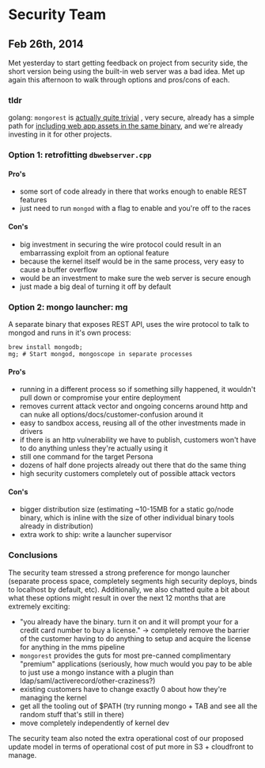 # Security Team

## Feb 26th, 2014

Met yesterday to start getting feedback on project from security side, the
short version being using the built-in web server was a bad idea.  Met up again
this afternoon to walk through options and pros/cons of each.

### tldr

golang: `mongorest` is [actually quite trivial](https://gist.github.com/imlucas/4a92e69c86478094bd76)
, very secure, already has a simple path for
[including web app assets in the same binary](https://github.com/jteeuwen/go-bindata),
and we're already investing in it for other projects.

### Option 1: retrofitting `dbwebserver.cpp`

#### Pro's

- some sort of code already in there that works enough to enable REST features
- just need to run `mongod` with a flag to enable and you're off to the races

#### Con's

- big investment in securing the wire protocol could result in an embarrassing
    exploit from an optional feature
- because the kernel itself would be in the same process, very easy to cause a
    buffer overflow
- would be an investment to make sure the web server is secure enough
- just made a big deal of turning it off by default


### Option 2: mongo launcher: mg

A separate binary that exposes REST API, uses the wire protocol to talk to
mongod and runs in it's own process:

```
brew install mongodb;
mg; # Start mongod, mongoscope in separate processes
```

#### Pro's

- running in a different process so if something silly happened, it wouldn't
    pull down or compromise your entire deployment
- removes current attack vector and ongoing concerns around http and can nuke
    all options/docs/customer-confusion around it
- easy to sandbox access, reusing all of the other investments made in drivers
- if there is an http vulnerability we have to publish, customers won't
    have to do anything unless they're actually using it
- still one command for the target Persona
- dozens of half done projects already out there that do the same thing
- high security customers completely out of possible attack vectors

#### Con's

- bigger distribution size (estimating ~10-15MB for a static go/node binary,
    which is inline with the size of other individual binary tools already in
    distribution)
- extra work to ship: write a launcher supervisor

### Conclusions

The security team stressed a strong preference for mongo launcher (separate
process space, completely segments high security deploys, binds to localhost
by default, etc).  Additionally, we also chatted quite a bit about what these
options might result in over the next 12 months that are extremely exciting:

- "you already have the binary. turn it on and it will prompt your for a credit
    card number to buy a license." -> completely remove the barrier of the
    customer having to do anything to setup and acquire the license for anything
    in the mms pipeline
- `mongorest` provides the guts for most pre-canned complimentary "premium"
    applications (seriously, how much would you pay to be able to just use
    a mongo instance with a plugin than ldap/saml/activerecord/other-craziness?)
- existing customers have to change exactly 0 about how they're managing the kernel
- get all the tooling out of $PATH (try running mongo + TAB and see all the
    random stuff that's still in there)
- move completely independently of kernel dev

The security team also noted the extra operational cost of our proposed update
model in terms of operational cost of put more in S3 + cloudfront to manage.
